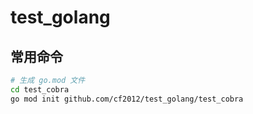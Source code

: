# test_golang





## 常用命令
```bash
# 生成 go.mod 文件
cd test_cobra
go mod init github.com/cf2012/test_golang/test_cobra
```

